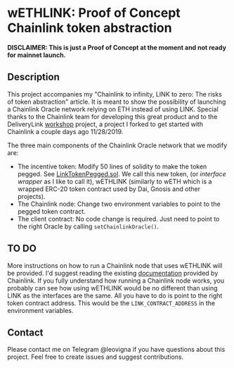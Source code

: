 # wETHLINK: Proof of Concept Chainlink token abstraction
**DISCLAIMER: This is just a Proof of Concept at the moment and not ready for mainnet launch.**

## Description
This project accompanies my "Chainlink to infinity, LINK to zero: The risks of token abstraction" article. It is meant to show the possibility of launching a Chainlink Oracle network relying on ETH instead of using LINK. Special thanks to the Chainlink team for developing this great product and to the DeliveryLink [workshop](https://github.com/danforbes/delivery-link) project, a project I forked to get started with Chainlink a couple days ago 11/28/2019.

The three main components of the Chainlink Oracle network that we modify are:
* The incentive token: Modify 50 lines of solidity to make the token pegged. See [LinkTokenPegged.sol](./truffle/contracts/LinkTokenPegged.sol). We call this new token, (or *interface wrapper* as I like to call it), wETHLINK (similarly to wETH which is a wrapped ERC-20 token contract used by Dai, Gnosis and other projects).
* The Chainlink node: Change two environment variables to point to the pegged token contract.
* The client contract: No code change is required. Just need to point to the right Oracle by calling `setChainlinkOracle()`.

## TO DO
More instructions on how to run a Chainlink node that uses wETHLINK will be provided. I'd suggest reading the existing [documentation](https://docs.chain.link/docs/running-a-chainlink-node) provided by Chainlink. If you fully understand how running a Chainlink node works, you probably can see how using wETHLINK would be no different than using LINK as the interfaces are the same. All you have to do is point to the right token contract address. This would be the `LINK_CONTRACT_ADDRESS` in the environment variables.

## Contact
Please contact me on Telegram @leovigna if you have questions about this project. Feel free to create issues and suggest contributions.
